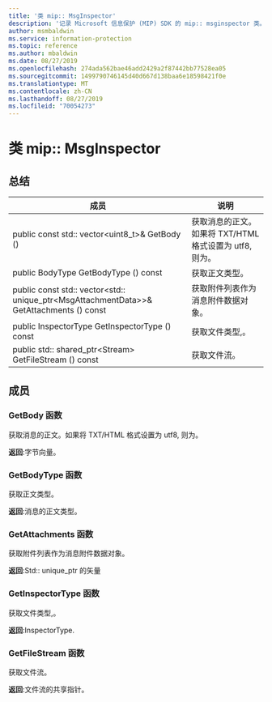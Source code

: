 ```yaml
---
title: '类 mip:: MsgInspector'
description: '记录 Microsoft 信息保护 (MIP) SDK 的 mip:: msginspector 类。'
author: msmbaldwin
ms.service: information-protection
ms.topic: reference
ms.author: mbaldwin
ms.date: 08/27/2019
ms.openlocfilehash: 274ada562bae46add2429a2f87442bb77528ea05
ms.sourcegitcommit: 1499790746145d40d667d138baa6e18598421f0e
ms.translationtype: MT
ms.contentlocale: zh-CN
ms.lasthandoff: 08/27/2019
ms.locfileid: "70054273"
---
```

# <a name="class-mipmsginspector"></a>类 mip:: MsgInspector 
  
## <a name="summary"></a>总结
 成员                        | 说明                                
--------------------------------|---------------------------------------------
public const std:: vector\<uint8_t\>& GetBody ()  |  获取消息的正文。如果将 TXT/HTML 格式设置为 utf8, 则为。
public BodyType GetBodyType () const  |  获取正文类型。
public const std:: vector\<std:: unique_ptr\<MsgAttachmentData\>\>& GetAttachments () const  |  获取附件列表作为消息附件数据对象。
public InspectorType GetInspectorType () const  |  获取文件类型,。
public std:: shared_ptr\<Stream\> GetFileStream () const  |  获取文件流。
  
## <a name="members"></a>成员
  
### <a name="getbody-function"></a>GetBody 函数
获取消息的正文。如果将 TXT/HTML 格式设置为 utf8, 则为。

  
**返回**:字节向量。
  
### <a name="getbodytype-function"></a>GetBodyType 函数
获取正文类型。

  
**返回**:消息的正文类型。
  
### <a name="getattachments-function"></a>GetAttachments 函数
获取附件列表作为消息附件数据对象。

  
**返回**:Std:: unique_ptr 的矢量<MsgAttachmentData>
  
### <a name="getinspectortype-function"></a>GetInspectorType 函数
获取文件类型,。

  
**返回**:InspectorType.
  
### <a name="getfilestream-function"></a>GetFileStream 函数
获取文件流。

  
**返回**:文件流的共享指针。